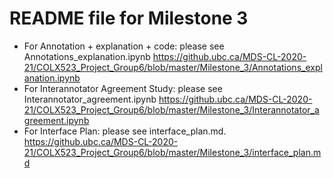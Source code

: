 # README file for Milestone 3

- For Annotation + explanation + code: please see Annotations_explanation.ipynb  https://github.ubc.ca/MDS-CL-2020-21/COLX523_Project_Group6/blob/master/Milestone_3/Annotations_explanation.ipynb
- For Interannotator Agreement Study: please see Interannotator_agreement.ipynb  https://github.ubc.ca/MDS-CL-2020-21/COLX523_Project_Group6/blob/master/Milestone_3/Interannotator_agreement.ipynb
- For Interface Plan: please see interface_plan.md. https://github.ubc.ca/MDS-CL-2020-21/COLX523_Project_Group6/blob/master/Milestone_3/interface_plan.md